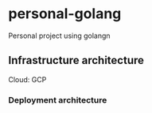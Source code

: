 # personal-golang
Personal project using golangn

## Infrastructure architecture
Cloud: GCP  

### Deployment architecture
